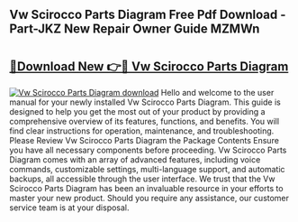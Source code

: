 ## Vw Scirocco Parts Diagram Free Pdf Download - Part-JKZ New Repair Owner Guide MZMWn

# <h2><a href="http://dfhj5u.blite.top/?on=Vw+Scirocco+Parts+Diagram">🔗Download New 👉🔴 Vw Scirocco Parts Diagram</a></h2>

[![Vw Scirocco Parts Diagram download](https://i.imgur.com/lujVjoI.png)](http://dfhj5u.blite.top/?on=Vw+Scirocco+Parts+Diagram)
Hello and welcome to the user manual for your newly installed Vw Scirocco Parts Diagram. This guide is designed to help you get the most out of your product by providing a comprehensive overview of its features, functions, and benefits. You will find clear instructions for operation, maintenance, and troubleshooting. Please Review Vw Scirocco Parts Diagram the Package Contents Ensure you have all necessary components before proceeding. Vw Scirocco Parts Diagram comes with an array of advanced features, including voice commands, customizable settings, multi-language support, and automatic backups, all accessible through the user interface. We trust that the Vw Scirocco Parts Diagram has been an invaluable resource in your efforts to master your new product. Should you require any assistance, our customer service team is at your disposal.
